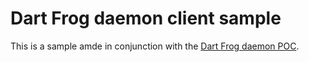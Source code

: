 # Dart Frog daemon client sample

This is a sample amde in conjunction with the [Dart Frog daemon POC](https://github.com/VeryGoodOpenSource/dart_frog/pull/703). 